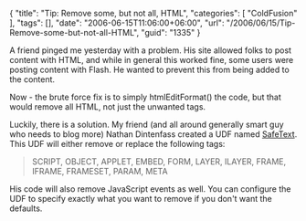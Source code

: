 {
	"title": "Tip: Remove some, but not all, HTML",
	"categories": [
		"ColdFusion"
	],
	"tags": [],
	"date": "2006-06-15T11:06:00+06:00",
	"url": "/2006/06/15/Tip-Remove-some-but-not-all-HTML",
	"guid": "1335"
}

A friend pinged me yesterday with a problem. His site allowed folks to post content with HTML, and while in general this worked fine, some users were posting content with Flash. He wanted to prevent this from being added to the content.

Now - the brute force fix is to simply htmlEditFormat() the code, but that would remove all HTML, not just the unwanted tags.
<!--more-->
Luckily, there is a solution. My friend (and all around generally smart guy who needs to blog more) Nathan Dintenfass created a UDF named <a href="http://www.cflib.org/udf.cfm/safetext">SafeText</a>. This UDF will either remove or replace the following tags:

<blockquote>
SCRIPT, OBJECT, APPLET, EMBED, FORM, LAYER, ILAYER, FRAME, IFRAME, FRAMESET, PARAM, META
</blockquote>

His code will also remove JavaScript events as well. You can configure the UDF to specify exactly what you want to remove if you don't want the defaults.